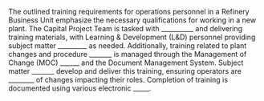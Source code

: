 The outlined training requirements for operations personnel in a Refinery Business Unit emphasize the necessary qualifications for working in a new plant. The Capital Project Team is tasked with __________ and delivering training materials, with Learning & Development (L&D) personnel providing subject matter _________ as needed. Additionally, training related to plant changes and procedure _______ is managed through the Management of Change (MOC) ______ and the Document Management System. Subject matter _______ develop and deliver this training, ensuring operators are ________ of changes impacting their roles. Completion of training is documented using various electronic _____.